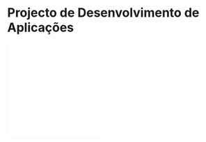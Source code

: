 # Projecto de Desenvolvimento de Aplicações
![image](https://github.com/MoxxIsHere/PSI_DA_PLTV-E/raw/master/docs/logo.png)

